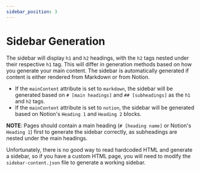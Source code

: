 ```yaml
---
sidebar_position: 3
---
```


# Sidebar Generation

The sidebar will display `h1` and `h2` headings, with the `h2` tags nested under their respective `h1` tag. This will differ in generation methods based on how you generate your main content. The sidebar is automatically generated if content is either rendered from Markdown or from Notion.

* If the `mainContent` attribute is set to `markdown`, the sidebar will be generated based on `# [main headings]` and `## [subheadings]` as the `h1` and `h2` tags.
* If the `mainContent` attribute is set to `notion`, the sidebar will be generated based on Notion's `Heading 1` and `Heading 2` blocks.

**NOTE**: Pages should contain a main heading (`# [heading name]` or Notion's `Heading 1`) first to generate the sidebar correctly, as subheadings are nested under the main headings.

Unfortunately, there is no good way to read hardcoded HTML and generate a sidebar, so if you have a custom HTML page, you will need to modify the `sidebar-content.json` file to generate a working sidebar.

